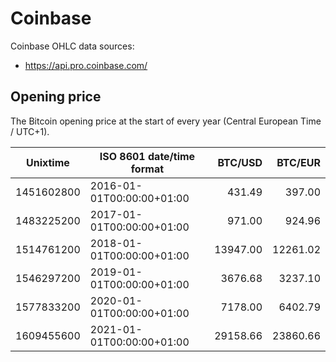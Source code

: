 # Coinbase
Coinbase OHLC data sources:
- https://api.pro.coinbase.com/

## Opening price
The Bitcoin opening price at the start of every year (Central European Time / UTC+1).

| Unixtime   | ISO 8601 date/time format | BTC/USD   | BTC/EUR   |
|------------|---------------------------|----------:|----------:|
| 1451602800 | 2016-01-01T00:00:00+01:00 |    431.49 |    397.00 |
| 1483225200 | 2017-01-01T00:00:00+01:00 |    971.00 |    924.96 |
| 1514761200 | 2018-01-01T00:00:00+01:00 |  13947.00 |  12261.02 |
| 1546297200 | 2019-01-01T00:00:00+01:00 |   3676.68 |   3237.10 |
| 1577833200 | 2020-01-01T00:00:00+01:00 |   7178.00 |   6402.79 |
| 1609455600 | 2021-01-01T00:00:00+01:00 |  29158.66 |  23860.66 |
